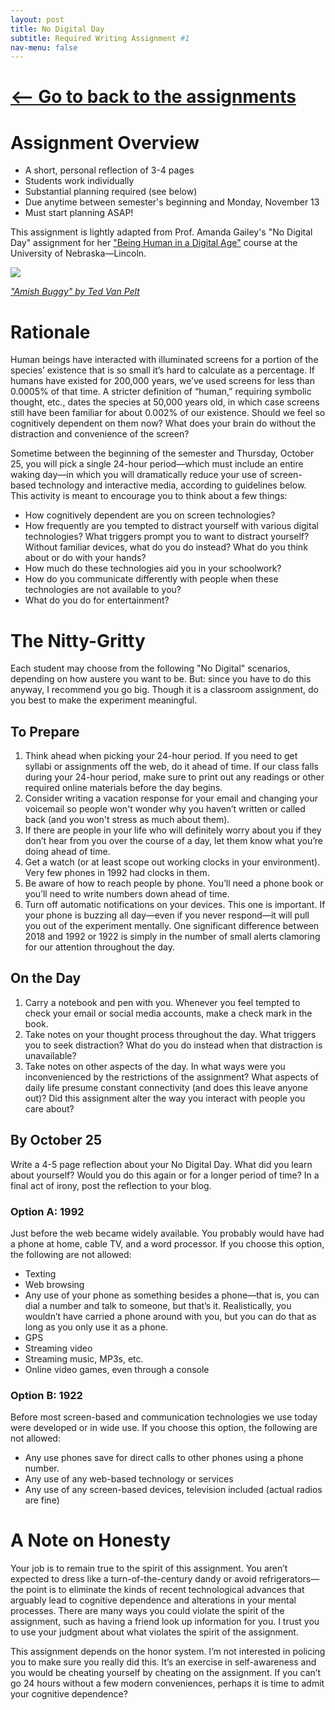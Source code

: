 ```yaml
---
layout: post
title: No Digital Day
subtitle: Required Writing Assignment #1
nav-menu: false
---
```


# [\<—— Go to back to the assignments][1]

# Assignment Overview

+ A short, personal reflection of 3-4 pages
+ Students work individually
+ Substantial planning required (see below)
+ Due anytime between semester's beginning and Monday, November 13
+ Must start planning ASAP!

This assignment is lightly adapted from Prof. Amanda Gailey's "No Digital Day" assignment for her ["Being Human in a Digital Age"][2] course at the University of Nebraska—Lincoln.

![][image-1]

*["Amish Buggy" by Ted Van Pelt][3]*

# Rationale

Human beings have interacted with illuminated screens for a portion of the species’ existence that is so small it’s hard to calculate as a percentage. If humans have existed for 200,000 years, we’ve used screens for less than 0.0005% of that time. A stricter definition of “human,” requiring symbolic thought, etc., dates the species at 50,000 years old, in which case screens still have been familiar for about 0.002% of our existence. Should we feel so cognitively dependent on them now? What does your brain do without the distraction and convenience of the screen?

Sometime between the beginning of the semester and Thursday, October 25, you will pick a single 24-hour period—which must include an entire waking day—in which you will dramatically reduce your use of screen-based technology and interactive media, according to guidelines below. This activity is meant to encourage you to think about a few things:

+ How cognitively dependent are you on screen technologies?
+ How frequently are you tempted to distract yourself with various digital technologies? What triggers prompt you to want to distract yourself? Without familiar devices, what do you do instead? What do you think about or do with your hands?
+ How much do these technologies aid you in your schoolwork?
+ How do you communicate differently with people when these technologies are not available to you?
+ What do you do for entertainment?

# The Nitty-Gritty

Each student may choose from the following "No Digital" scenarios, depending on how austere you want to be. But: since you have to do this anyway, I recommend you go big. Though it is a classroom assignment, do you best to make the experiment meaningful. 

## To Prepare

1. Think ahead when picking your 24-hour period. If you need to get syllabi or assignments off the web, do it ahead of time. If our class falls during your 24-hour period, make sure to print out any readings or other required online materials before the day begins.
2. Consider writing a vacation response for your email and changing your voicemail so people won't wonder why you haven’t written or called back (and you won't stress as much about them).
3. If there are people in your life who will definitely worry about you if they don’t hear from you over the course of a day, let them know what you’re doing ahead of time.
4. Get a watch (or at least scope out working clocks in your environment). Very few phones in 1992 had clocks in them.
5. Be aware of how to reach people by phone. You’ll need a phone book or you’ll need to write numbers down ahead of time.
6. Turn off automatic notifications on your devices. This one is important. If your phone is buzzing all day—even if you never respond—it will pull you out of the experiment mentally. One significant difference between 2018 and 1992 or 1922 is simply in the number of small alerts clamoring for our attention throughout the day.

## On the Day

1. Carry a notebook and pen with you. Whenever you feel tempted to check your email or social media accounts, make a check mark in the book.
2. Take notes on your thought process throughout the day. What triggers you to seek distraction? What do you do instead when that distraction is unavailable?
3. Take notes on other aspects of the day. In what ways were you inconvenienced by the restrictions of the assignment? What aspects of daily life presume constant connectivity (and does this leave anyone out)? Did this assignment alter the way you interact with people you care about?

## By October 25

Write a 4-5 page reflection about your No Digital Day. What did you learn about yourself? Would you do this again or for a longer period of time? In a final act of irony, post the reflection to your blog.

### Option A: 1992 

Just before the web became widely available. You probably would have had a phone at home, cable TV, and a word processor. If you choose this option, the following are not allowed:

+ Texting
+ Web browsing
+ Any use of your phone as something besides a phone—that is, you can dial a number and talk to someone, but that’s it. Realistically, you wouldn’t have carried a phone around with you, but you can do that as long as you only use it as a phone.
+ GPS
+ Streaming video
+ Streaming music, MP3s, etc.
+ Online video games, even through a console

### Option B: 1922

Before most screen-based and communication technologies we use today were developed or in wide use. If you choose this option, the following are not allowed:

+ Any use phones save for direct calls to other phones using a phone number. 
+ Any use of any web-based technology or services
+ Any use of any screen-based devices, television included (actual radios are fine)

# A Note on Honesty

Your job is to remain true to the spirit of this assignment. You aren’t expected to dress like a turn-of-the-century dandy or avoid refrigerators—the point is to eliminate the kinds of recent technological advances that arguably lead to cognitive dependence and alterations in your mental processes. There are many ways you could violate the spirit of the assignment, such as having a friend look up information for you. I trust you to use your judgment about what violates the spirit of the assignment.

This assignment depends on the honor system. I’m not interested in policing you to make sure you really did this. It’s an exercise in self-awareness and you would be cheating yourself by cheating on the assignment. If you can’t go 24 hours without a few modern conveniences, perhaps it is time to admit your cognitive dependence?

[1]:	/assignments.html
[2]:	http://segonku.unl.edu/beinghuman/
[3]:	https://flic.kr/p/rEbyxz

[image-1]:	https://c2.staticflickr.com/8/7705/16841006647_673bbd3488_c.jpg